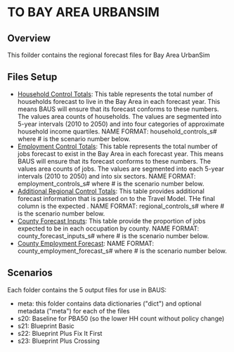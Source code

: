 # TO BAY AREA URBANSIM

## Overview
This foilder contains the regional forecast files for Bay Area UrbanSim 

## Files Setup
* [Household Control Totals](https://github.com/BayAreaMetro/bayarea_urbansim/blob/master/data/household_controls.csv): This table represents the total number of households forecast to live in the Bay Area in each forecast year. This means BAUS will ensure that its forecast conforms to these numbers. The values area counts of households. The values are segmented into 5-year intervals (2010 to 2050) and into four categories of approximate household income quartiles. NAME FORMAT: household_controls_s# where # is the scenario number below.
* [Employment Control Totals](https://github.com/BayAreaMetro/bayarea_urbansim/blob/master/data/employment_controls.csv): This table represents the total number of jobs forecast to exist in the Bay Area in each forecast year. This means BAUS will ensure that its forecast conforms to these numbers. The values area counts of jobs. The values are segmented into each 5-year intervals (2010 to 2050) and into six sectors. NAME FORMAT: employment_controls_s# where # is the scenario number below.
* [Additional Regional Control Totals](https://github.com/BayAreaMetro/bayarea_urbansim/blob/master/data/regional_controls.csv): This table provides additional forecast information that is passed on to the Travel Model. THe final column is the expected . NAME FORMAT: regional_controls_s# where # is the scenario number below.
* [County Forecast Inputs](https://github.com/BayAreaMetro/bayarea_urbansim/blob/master/data/county_forecast_inputs.csv): This table provide the proportion of jobs expected to be in each occupation by county. NAME FORMAT: county_forecast_inputs_s# where # is the scenario number below.
* [County Employment Forecast](https://github.com/BayAreaMetro/bayarea_urbansim/blob/master/data/county_employment_forecast.csv): NAME FORMAT: county_employment_forecast_s# where # is the scenario number below.

## Scenarios
Each folder contains the 5 output files for use in BAUS:
* meta: this folder contains data dictionaries ("dict") and optional metadata ("meta") for each of the files
* s20: Baseline for PBA50 (so the lower HH count without policy change)
* s21: Blueprint Basic
* s22: Blueprint Plus Fix It First
* s23: Blueprint Plus Crossing

